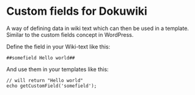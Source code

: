 # Custom fields for Dokuwiki

A way of defining data in wiki text which can then be used in a template. Similar to the custom fields concept in WordPress.

Define the field in your Wiki-text like this:

    ##somefield Hello world##


And use them in your templates like this:

    // will return "Hello world"
    echo getCustomField('somefield');
